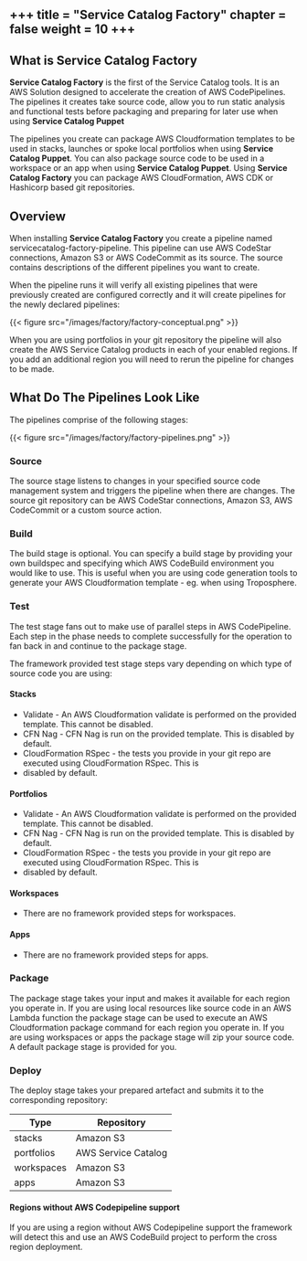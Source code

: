 +++
title = "Service Catalog Factory"
chapter = false
weight = 10
+++
---

## What is Service Catalog Factory

**Service Catalog Factory** is the first of the Service Catalog tools.  It is an AWS Solution designed to accelerate
the creation of AWS CodePipelines.  The pipelines it creates take source code, allow you to run static analysis and 
functional tests before packaging and preparing for later use when using **Service Catalog Puppet**

The pipelines you create can package AWS Cloudformation templates to be used in stacks, launches or spoke local 
portfolios when using **Service Catalog Puppet**.  You can also package source code to be used in a workspace or an app 
when using **Service Catalog Puppet**.  Using **Service Catalog Factory** you can package AWS CloudFormation, AWS CDK or 
Hashicorp based git repositories.

## Overview

When installing **Service Catalog Factory** you create a pipeline named servicecatalog-factory-pipeline.  This pipeline
can use AWS CodeStar connections, Amazon S3 or AWS CodeCommit as its source.  The source contains descriptions of the 
different pipelines you want to create.

When the pipeline runs it will verify all existing pipelines that were previously created are configured correctly and 
it will create pipelines for the newly declared pipelines:

{{< figure src="/images/factory/factory-conceptual.png" >}}

When you are using portfolios in your git repository the pipeline will also create the AWS Service Catalog products in 
each of your enabled regions.  If you add an additional region you will need to rerun the pipeline for changes to be 
made.

## What Do The Pipelines Look Like

The pipelines comprise of the following stages:

{{< figure src="/images/factory/factory-pipelines.png" >}}

### Source
The source stage listens to changes in your specified source code management system and triggers the pipeline when there
are changes.  The source git repository can be AWS CodeStar connections, Amazon S3, AWS CodeCommit or a custom source 
action.

### Build
The build stage is optional.  You can specify a build stage by providing your own buildspec and specifying which AWS 
CodeBuild environment you would like to use.  This is useful when you are using code generation tools to generate your 
AWS Cloudformation template - eg. when using Troposphere.

### Test
The test stage fans out to make use of parallel steps in AWS CodePipeline.  Each step in the phase needs to complete 
successfully for the operation to fan back in and continue to the package stage.

The framework provided test stage steps vary depending on which type of source code you are using:

#### Stacks
- Validate - An AWS Cloudformation validate is performed on the provided template.  This cannot be disabled.
- CFN Nag - CFN Nag is run on the provided template.  This is disabled by default.
- CloudFormation RSpec - the tests you provide in your git repo are executed using CloudFormation RSpec.  This is 
- disabled by default.

#### Portfolios
- Validate - An AWS Cloudformation validate is performed on the provided template.  This cannot be disabled.
- CFN Nag - CFN Nag is run on the provided template.  This is disabled by default.
- CloudFormation RSpec - the tests you provide in your git repo are executed using CloudFormation RSpec.  This is 
- disabled by default.

#### Workspaces
- There are no framework provided steps for workspaces.

#### Apps
- There are no framework provided steps for apps.

### Package
The package stage takes your input and makes it available for each region you operate in.  If you are using local 
resources like source code in an AWS Lambda function the package stage can be used to execute an AWS Cloudformation 
package command for each region you operate in.  If you are using workspaces or apps the package stage will zip your 
source code.  A default package stage is provided for you.

### Deploy
The deploy stage takes your prepared artefact and submits it to the corresponding repository:

| Type | Repository |
| ----- | --------- |
| stacks | Amazon S3 |
| portfolios | AWS Service Catalog |
| workspaces | Amazon S3 |
| apps | Amazon S3 |

#### Regions without AWS Codepipeline support
If you are using a region without AWS Codepipeline support the framework will detect this and use an AWS CodeBuild 
project to perform the cross region deployment.  